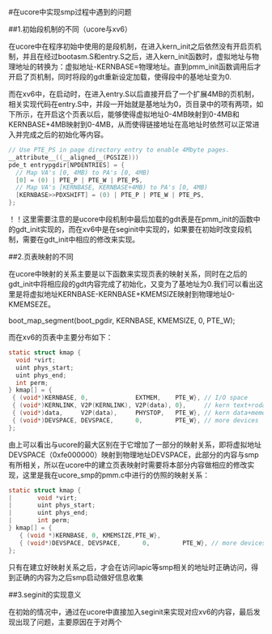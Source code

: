 #在ucore中实现smp过程中遇到的问题

##1.初始段机制的不同（ucore与xv6）

在ucore中在程序初始中使用的是段机制，在进入kern_init之后依然没有开启页机制，并且在经过bootasm.S和entry.S之后，进入kern_init函数时，虚拟地址与物理地址的转换为：虚拟地址-KERNBASE=物理地址。直到pmm_init函数调用后才开启了页机制，同时将段的gdt重新设定加载，使得段中的基地址变为0.

而在xv6中，在启动时，在进入entry.S以后直接开启了一个扩展4MB的页机制，相关实现代码在entry.S中，并段一开始就是基地址为0，页目录中的项有两项，如下所示，在开启这个页表以后，能够使得虚拟地址0-4MB映射到0-4MB和KERNBASE+4MB映射到0-4MB，从而使得链接地址在高地址时依然可以正常进入并完成之后的初始化等内容。

~~~c
// Use PTE_PS in page directory entry to enable 4Mbyte pages.
__attribute__((__aligned__(PGSIZE)))
pde_t entrypgdir[NPDENTRIES] = { 
  // Map VA's [0, 4MB) to PA's [0, 4MB)
  [0] = (0) | PTE_P | PTE_W | PTE_PS,
  // Map VA's [KERNBASE, KERNBASE+4MB) to PA's [0, 4MB)
  [KERNBASE>>PDXSHIFT] = (0) | PTE_P | PTE_W | PTE_PS,
};
~~~

！！这里需要注意的是ucore中段机制中最后加载的gdt表是在pmm_init的函数中的gdt_init实现的，而在xv6中是在seginit中实现的，如果要在初始时改变段机制，需要在gdt_init中相应的修改来实现。


##2.页表映射的不同

在ucore中映射的关系主要是以下函数来实现页表的映射关系，同时在之后的gdt_init中将相应段的gdt内容完成了初始化，又变为了基地址为0.我们可以看出这里是将虚拟地址KERNBASE-KERNBASE+KMEMSIZE映射到物理地址0-KMEMSEZE。

boot_map_segment(boot_pgdir, KERNBASE, KMEMSIZE, 0, PTE_W);

而在xv6的页表中主要分布如下：

~~~c
static struct kmap {
  void *virt;
  uint phys_start;
  uint phys_end;
  int perm;
} kmap[] = {
 { (void*)KERNBASE, 0,             EXTMEM,    PTE_W}, // I/O space
 { (void*)KERNLINK, V2P(KERNLINK), V2P(data), 0},     // kern text+rodata
 { (void*)data,     V2P(data),     PHYSTOP,   PTE_W}, // kern data+memory
 { (void*)DEVSPACE, DEVSPACE,      0,         PTE_W}, // more devices
};

~~~

由上可以看出与ucore的最大区别在于它增加了一部分的映射关系，即将虚拟地址DEVSPACE（0xfe000000）映射到物理地址DEVSPACE，此部分的内容与smp有所相关，所以在ucore中的建立页表映射时需要将本部分内容做相应的修改实现，这里是我在ucore_smp的pmm.c中进行的仿照的映射关系：

~~~c
static struct kmap {
|       void *virt;
|       uint phys_start;
|       uint phys_end;
|       int perm;
} kmap[] = { 
   { (void *)KERNBASE, 0, KMEMSIZE,PTE_W},
   { (void*)DEVSPACE, DEVSPACE,      0,         PTE_W}, // more devices
};

~~~

只有在建立好映射关系之后，才会在访问lapic等smp相关的地址时正确访问，得到正确的内容为之后smp启动做好信息收集

##3.seginit的实现意义

在初始的情况中，通过在ucore中直接加入seginit来实现对应xv6的内容，最后发现出现了问题，主要原因在于对两个